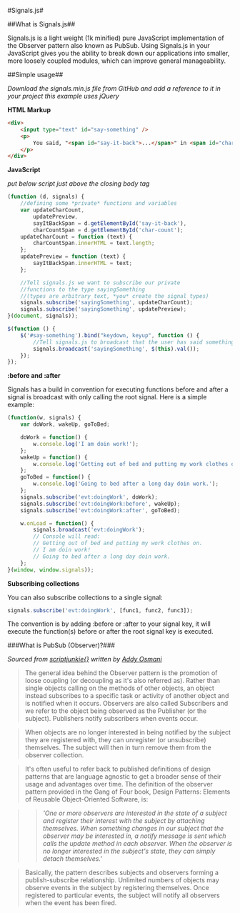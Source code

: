 #Signals.js#

##What is Signals.js##

Signals.js is a light weight (1k minified) pure JavaScript implementation of the Observer pattern also known as PubSub. Using Signals.js in your JavaScript gives you the ability to break down our applications into smaller, more loosely coupled modules, which can improve general manageability.

##Simple usage##

*Download the signals.min.js file from GitHub and add a reference to it in your project*
*this example uses jQuery*
	
**HTML Markup**

```html
<div>
	<input type="text" id="say-something" />
	<p>
		You said, "<span id="say-it-back">...</span>" in <span id="char-count"></span> characters
	</p>
</div>
```

**JavaScript**

*put below script just above the closing body tag*	

```javascript
(function (d, signals) {
	//defining some *private* functions and variables
	var updateCharCount,
		updatePreview,
		sayItBackSpan = d.getElementById('say-it-back'),
		charCountSpan = d.getElementById('char-count');
	updateCharCount = function (text) {
		charCountSpan.innerHTML = text.length;
	};
	updatePreview = function (text) {
		sayItBackSpan.innerHTML = text;
	};

	//Tell signals.js we want to subscribe our private 
	//functions to the type sayingSomething
	//(types are arbitrary text, *you* create the signal types)
	signals.subscribe('sayingSomething', updateCharCount);
	signals.subscribe('sayingSomething', updatePreview);
}(document, signals));

$(function () {
	$('#say-something').bind("keydown, keyup", function () {
		//Tell signals.js to broadcast that the user has said something and pass in the text!
		signals.broadcast('sayingSomething', $(this).val());
	});
});
```

**:before and :after**

Signals has a build in convention for executing functions before and after a signal is broadcast with only calling the root signal. Here is a simple example:

```javascript
(function(w, signals) {
	var doWork, wakeUp, goToBed;

	doWork = function() {
		w.console.log('I am doin work!');
	};
	wakeUp = function() {
		w.console.log('Getting out of bed and putting my work clothes on.');
	};
	goToBed = function() {
		w.console.log('Going to bed after a long day doin work.');
	};
	signals.subscribe('evt:doingWork', doWork);
	signals.subscribe('evt:doingWork:before', wakeUp);
	signals.subscribe('evt:doingWork:after', goToBed);

	w.onLoad = function() {
		signals.broadcast('evt:doingWork');
		// Console will read:
		// Getting out of bed and putting my work clothes on.
		// I am doin work!
		// Going to bed after a long day doin work.
	};
}(window, window.signals));
```

**Subscribing collections**

You can also subscribe collections to a single signal:

```javascript
signals.subscribe('evt:doingWork', [func1, func2, func3]);
```
The convention is by adding :before or :after to your signal key, it will execute the function(s) before or after the root signal key is executed.

###What is PubSub (Observer)?###

*Sourced from [scriptjunkie{}](http://msdn.microsoft.com/en-us/scriptjunkie/hh201955.aspx) written by [Addy Osmani](http://addyosmani.com/blog/)*

> The general idea behind the Observer pattern is the promotion of loose coupling (or decoupling as it's also referred as). Rather than single objects calling on the methods of other objects, an object instead   subscribes to a specific task or activity of another object and is notified when it occurs. Observers are also called Subscribers and we refer to the object being observed as the Publisher (or the subject). Publishers notify subscribers when events occur.

> When objects are no longer interested in being notified by the subject they are registered with, they can unregister (or unsubscribe) themselves. The subject will then in turn remove them from the observer collection. 

> It's often useful to refer back to published definitions of design patterns that are language agnostic to get a broader sense of their usage and advantages over time. The definition of the observer pattern provided in the Gang of Four book, Design Patterns: Elements of Reusable Object-Oriented Software, is:

>> *'One or more observers are interested in the state of a subject and register their interest with the subject by attaching themselves. When something changes in our subject that the observer may be interested in, a notify message is sent which calls the update method in each observer. When the observer is no longer interested in the subject's state, they can simply detach themselves.'*

> Basically, the pattern describes subjects and observers forming a publish-subscribe relationship. Unlimited numbers of objects may observe events in the subject by registering themselves. Once  registered to particular events, the subject will notify all observers when the event has been fired. 
